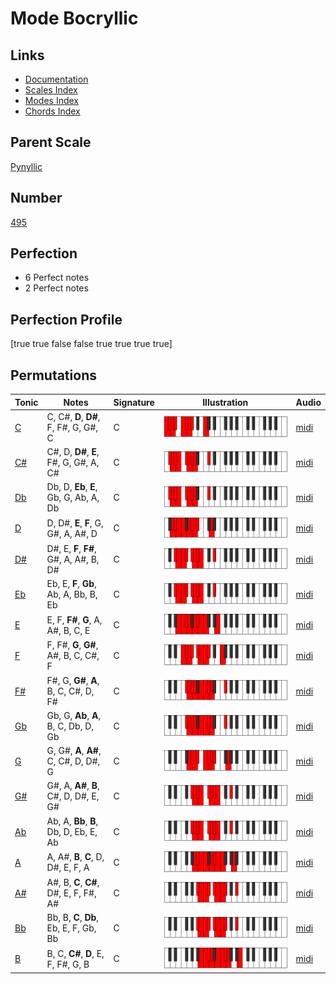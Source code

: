 # Mode Bocryllic

## Links

- [Documentation](index.md)
- [Scales Index](Scales.md)
- [Modes Index](Modes.md)
- [Chords Index](Chords.md)

## Parent Scale

[Pynyllic](ScalePynyllic.md)

## Number

[495](https://ianring.com/musictheory/scales/495)

## Perfection

- 6 Perfect notes
- 2 Perfect notes

## Perfection Profile

[true true false false true true true true]

## Permutations

| Tonic | Notes | Signature | Illustration | Audio |
|-------|-------|-----------|--------------|-------|
| [C](ModeCNaturalBocryllic.md) | C, C#, **D**, **D#**, F, F#, G, G#, C | C | ![CNaturalBocryllic](ModeCNaturalBocryllic.png) | [midi](https://github.com/edipermadi/music/blob/main/docs/ModeCNaturalBocryllic.mid?raw=true) |
| [C#](ModeCSharpBocryllic.md) | C#, D, **D#**, **E**, F#, G, G#, A, C# | C | ![CSharpBocryllic](ModeCSharpBocryllic.png) | [midi](https://github.com/edipermadi/music/blob/main/docs/ModeCSharpBocryllic.mid?raw=true) |
| [Db](ModeDFlatBocryllic.md) | Db, D, **Eb**, **E**, Gb, G, Ab, A, Db | C | ![DFlatBocryllic](ModeDFlatBocryllic.png) | [midi](https://github.com/edipermadi/music/blob/main/docs/ModeDFlatBocryllic.mid?raw=true) |
| [D](ModeDNaturalBocryllic.md) | D, D#, **E**, **F**, G, G#, A, A#, D | C | ![DNaturalBocryllic](ModeDNaturalBocryllic.png) | [midi](https://github.com/edipermadi/music/blob/main/docs/ModeDNaturalBocryllic.mid?raw=true) |
| [D#](ModeDSharpBocryllic.md) | D#, E, **F**, **F#**, G#, A, A#, B, D# | C | ![DSharpBocryllic](ModeDSharpBocryllic.png) | [midi](https://github.com/edipermadi/music/blob/main/docs/ModeDSharpBocryllic.mid?raw=true) |
| [Eb](ModeEFlatBocryllic.md) | Eb, E, **F**, **Gb**, Ab, A, Bb, B, Eb | C | ![EFlatBocryllic](ModeEFlatBocryllic.png) | [midi](https://github.com/edipermadi/music/blob/main/docs/ModeEFlatBocryllic.mid?raw=true) |
| [E](ModeENaturalBocryllic.md) | E, F, **F#**, **G**, A, A#, B, C, E | C | ![ENaturalBocryllic](ModeENaturalBocryllic.png) | [midi](https://github.com/edipermadi/music/blob/main/docs/ModeENaturalBocryllic.mid?raw=true) |
| [F](ModeFNaturalBocryllic.md) | F, F#, **G**, **G#**, A#, B, C, C#, F | C | ![FNaturalBocryllic](ModeFNaturalBocryllic.png) | [midi](https://github.com/edipermadi/music/blob/main/docs/ModeFNaturalBocryllic.mid?raw=true) |
| [F#](ModeFSharpBocryllic.md) | F#, G, **G#**, **A**, B, C, C#, D, F# | C | ![FSharpBocryllic](ModeFSharpBocryllic.png) | [midi](https://github.com/edipermadi/music/blob/main/docs/ModeFSharpBocryllic.mid?raw=true) |
| [Gb](ModeGFlatBocryllic.md) | Gb, G, **Ab**, **A**, B, C, Db, D, Gb | C | ![GFlatBocryllic](ModeGFlatBocryllic.png) | [midi](https://github.com/edipermadi/music/blob/main/docs/ModeGFlatBocryllic.mid?raw=true) |
| [G](ModeGNaturalBocryllic.md) | G, G#, **A**, **A#**, C, C#, D, D#, G | C | ![GNaturalBocryllic](ModeGNaturalBocryllic.png) | [midi](https://github.com/edipermadi/music/blob/main/docs/ModeGNaturalBocryllic.mid?raw=true) |
| [G#](ModeGSharpBocryllic.md) | G#, A, **A#**, **B**, C#, D, D#, E, G# | C | ![GSharpBocryllic](ModeGSharpBocryllic.png) | [midi](https://github.com/edipermadi/music/blob/main/docs/ModeGSharpBocryllic.mid?raw=true) |
| [Ab](ModeAFlatBocryllic.md) | Ab, A, **Bb**, **B**, Db, D, Eb, E, Ab | C | ![AFlatBocryllic](ModeAFlatBocryllic.png) | [midi](https://github.com/edipermadi/music/blob/main/docs/ModeAFlatBocryllic.mid?raw=true) |
| [A](ModeANaturalBocryllic.md) | A, A#, **B**, **C**, D, D#, E, F, A | C | ![ANaturalBocryllic](ModeANaturalBocryllic.png) | [midi](https://github.com/edipermadi/music/blob/main/docs/ModeANaturalBocryllic.mid?raw=true) |
| [A#](ModeASharpBocryllic.md) | A#, B, **C**, **C#**, D#, E, F, F#, A# | C | ![ASharpBocryllic](ModeASharpBocryllic.png) | [midi](https://github.com/edipermadi/music/blob/main/docs/ModeASharpBocryllic.mid?raw=true) |
| [Bb](ModeBFlatBocryllic.md) | Bb, B, **C**, **Db**, Eb, E, F, Gb, Bb | C | ![BFlatBocryllic](ModeBFlatBocryllic.png) | [midi](https://github.com/edipermadi/music/blob/main/docs/ModeBFlatBocryllic.mid?raw=true) |
| [B](ModeBNaturalBocryllic.md) | B, C, **C#**, **D**, E, F, F#, G, B | C | ![BNaturalBocryllic](ModeBNaturalBocryllic.png) | [midi](https://github.com/edipermadi/music/blob/main/docs/ModeBNaturalBocryllic.mid?raw=true) |
